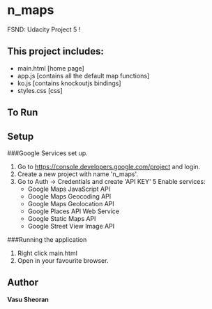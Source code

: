 # n_maps
FSND: Udacity Project 5 !

## This project includes:
- main.html   	[home page]
- app.js  	  	[contains all the default map functions]
- ko.js 		[contains knockoutjs bindings]
- styles.css 	[css]

## To Run


## Setup

###Google Services set up.
1. Go to https://console.developers.google.com/project and login.
2. Create a new project with name 'n_maps'.
3. Go to Auth -> Credentials and create 'API KEY'
5  Enable services:
	- Google Maps JavaScript API
	- Google Maps Geocoding API
	- Google Maps Geolocation API
	- Google Places API Web Service
	- Google Static Maps API
	- Google Street View Image API

###Running the application

1. Right click main.html
2. Open in your favourite browser.

## Author
**Vasu Sheoran**